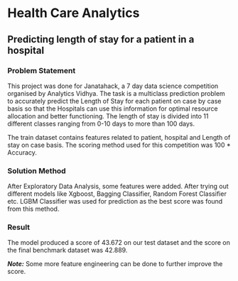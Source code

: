 # Health Care Analytics

## **Predicting length of stay for a patient in a hospital**

### **Problem Statement**

This project was done for Janatahack, a 7 day data science competition organised by Analytics Vidhya. The task is a multiclass prediction problem to accurately predict the Length of Stay for each patient on case by case basis so that the Hospitals can use this information for optimal resource allocation and better functioning. The length of stay is divided into 11 different classes ranging from 0-10 days to more than 100 days.

The train dataset contains features related to patient, hospital and Length of stay on case basis. The scoring method used for this competition was 100 * Accuracy.

### **Solution Method**

After Exploratory Data Analysis, some features were added. After trying out different models like Xgboost, Bagging Classifier, Random Forest Classifier etc. LGBM Classifier was used for prediction as the best score was found from this method. 

### **Result**

The model produced a score of 43.672 on our test dataset and the score on the final benchmark dataset was 42.889.

***Note:*** Some more feature engineering can be done to further improve the score.
